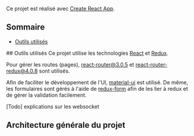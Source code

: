Ce projet est réalisé avec [Create React App](https://github.com/facebookincubator/create-react-app).

## Sommaire

- [Outils utilisés](#outils-utilisés)

## Outils utilisés
Ce projet utilise les technologies [React](https://reactjs.org/) et [Redux](https://redux.js.org/).

Pour gérer les routes (pages), react-router@3.0.5 et react-router-redux@4.0.8 sont utilisés.

Afin de faciliter le développement de l'UI, [material-ui](http://www.material-ui.com) est utilisé. 
De même, les formulaires sont gérés à l'aide de [redux-form](https://redux-form.com/) afin de les lier à redux et de gérer la validation facilement.

[Todo] explications sur les websocket


## Architecture générale du projet
